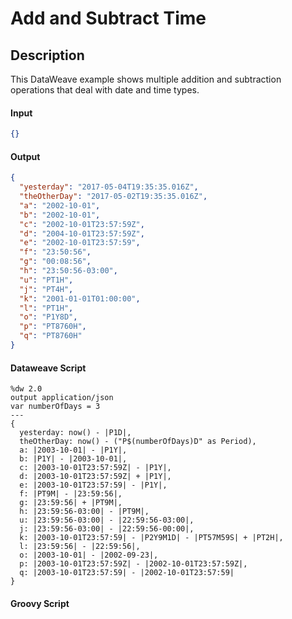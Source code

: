 # Add and Subtract Time

## Description

This DataWeave example shows multiple addition and subtraction operations that deal with date and time types.

#### Input
``` json
{}
```
#### Output

``` json
{
  "yesterday": "2017-05-04T19:35:35.016Z",
  "theOtherDay": "2017-05-02T19:35:35.016Z",
  "a": "2002-10-01",
  "b": "2002-10-01",
  "c": "2002-10-01T23:57:59Z",
  "d": "2004-10-01T23:57:59Z",
  "e": "2002-10-01T23:57:59",
  "f": "23:50:56",
  "g": "00:08:56",
  "h": "23:50:56-03:00",
  "u": "PT1H",
  "j": "PT4H",
  "k": "2001-01-01T01:00:00",
  "l": "PT1H",
  "o": "P1Y8D",
  "p": "PT8760H",
  "q": "PT8760H"
}
```

#### Dataweave Script

```
%dw 2.0
output application/json
var numberOfDays = 3
---
{
  yesterday: now() - |P1D|,
  theOtherDay: now() - ("P$(numberOfDays)D" as Period),
  a: |2003-10-01| - |P1Y|,
  b: |P1Y| - |2003-10-01|,
  c: |2003-10-01T23:57:59Z| - |P1Y|,
  d: |2003-10-01T23:57:59Z| + |P1Y|,
  e: |2003-10-01T23:57:59| - |P1Y|,
  f: |PT9M| - |23:59:56|,
  g: |23:59:56| + |PT9M|,
  h: |23:59:56-03:00| - |PT9M|,
  u: |23:59:56-03:00| - |22:59:56-03:00|,
  j: |23:59:56-03:00| - |22:59:56-00:00|,
  k: |2003-10-01T23:57:59| - |P2Y9M1D| - |PT57M59S| + |PT2H|,
  l: |23:59:56| - |22:59:56|,
  o: |2003-10-01| - |2002-09-23|,
  p: |2003-10-01T23:57:59Z| - |2002-10-01T23:57:59Z|,
  q: |2003-10-01T23:57:59| - |2002-10-01T23:57:59|
}
```

#### Groovy Script
